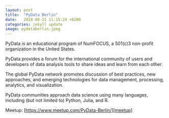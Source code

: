 ```yaml
---
layout: post
title:  "PyData Berlin"
date:   2018-08-21 11:15:24 +0200
categories: jekyll update
image: pydataberlin.jpeg
---
```

PyData is an educational program of NumFOCUS, a 501(c)3 non-profit organization in the United States.

PyData provides a forum for the international community of users and developers of data analysis tools to share ideas and learn from each other.

The global PyData network promotes discussion of best practices, new approaches, and emerging technologies for data management, processing, analytics, and visualization.

PyData communities approach data science using many languages, including (but not limited to) Python, Julia, and R.

Meetup: [https://www.meetup.com/PyData-Berlin/][meetup]

[meetup]:   https://www.meetup.com/PyData-Berlin/
